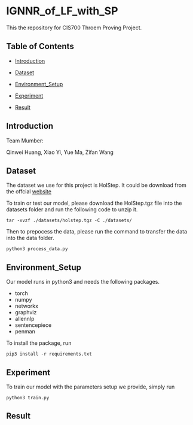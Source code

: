 # IGNNR_of_LF_with_SP

This the repository for CIS700 Throem Proving Project.


## Table of Contents

- [Introduction](#Introduction)

- [Dataset](#Dataset)

- [Environment_Setup](#Environment_Setup)

- [Experiment](#Experiment)

- [Result](#Result)

## Introduction

Team Mumber:

Qinwei Huang, Xiao Yi, Yue Ma, Zifan Wang

## Dataset

The dataset we use for this project is HolStep. It could be download from the offcial [website](http://cl-informatik.uibk.ac.at/cek/holstep/)

To train or test our model, please download the HolStep.tgz file into the datasets folder and run the following code to unzip it.

```
tar -xvzf ./datasets/holstep.tgz -C ./datasets/
```

Then to prepocess the data, please run the command to transfer the data into the data folder.

```
python3 process_data.py
```
## Environment_Setup

Our model runs in python3 and needs the following packages.

- torch
- numpy
- networkx
- graphviz
- allennlp
- sentencepiece
- penman

To install the package, run

```
pip3 install -r requirements.txt
```

## Experiment

To train our model with the parameters setup we provide, simply run

```
python3 train.py
```

## Result
